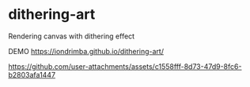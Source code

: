 # dithering-art
Rendering canvas with dithering effect

DEMO https://iondrimba.github.io/dithering-art/

https://github.com/user-attachments/assets/c1558fff-8d73-47d9-8fc6-b2803afa1447

